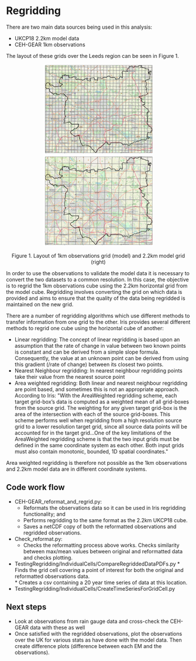 # Regridding

There are two main data sources being used in this analysis:
* UKCP18 2.2km model data
* CEH-GEAR 1km observations

The layout of these grids over the Leeds region can be seen in Figure 1. 

<p align="center">
  <img src="Figs/1km_grid.png" width="300"  title="Original 1km grid" />
  <img src="Figs/2.2km_grid.png" width="300"  title="Regridded 2.2km grid" />
</p>
<p align="center"> Figure 1. Layout of 1km observations grid (model) and 2.2km model grid (right) <p align="center">

In order to use the observations to validate the model data it is necessary to convert the two datasets to a common resolution.  In this case, the objective is to regrid the 1km observations cube using the 2.2km horizontal grid from the model cube. Regridding involves converting the grid on which data is provided and aims to ensure that the quality of the data being regridded is maintained on the new grid.

There are a number of regridding algorithms which use different methods to transfer information from one grid to the other. Iris provides several different methods to regrid one cube using the horizontal cube of another:
* Linear regridding: The concept of linear regridding is based upon an assumption that the rate of change in value between two known points is constant and can be derived from a simple slope formula. Consequently, the value at an unknown point can be derived from using this gradient (/rate of change) between its closest two points.  
* Nearest Neighbour regridding: In nearest neighbour regridding points take their value from the nearest source point 
* Area weighted regridding: Both linear and nearest neighbour regridding are point based, and sometimes this is not an appropriate approach. According to Iris: "With the AreaWeighted regridding scheme, each target grid-box’s data is computed as a weighted mean of all grid-boxes from the source grid. The weighting for any given target grid-box is the area of the intersection with each of the source grid-boxes. This scheme performs well when regridding from a high resolution source grid to a lower resolution target grid, since all source data points will be accounted for in the target grid...One of the key limitations of the AreaWeighted regridding scheme is that the two input grids must be defined in the same coordinate system as each other. Both input grids must also contain monotonic, bounded, 1D spatial coordinates."

Area weighted regridding is therefore not possible as the 1km observations and 2.2km model data are in different coordinate systems.

## Code work flow
* CEH-GEAR_reformat_and_regrid.py:   
  * Reformats the observations data so it can be used in Iris regridding functionality; and
  * Performs regridding to the same format as the 2.2km UKCP18 cube.  
  * Saves a netCDF copy of both the reformatted observations and regridded observations.
* Check_reformat.py: 
  * Checks the reformatting process above works. Checks similarity between max/mean values between original and reformatted data and checks plotting.
* TestingRegridding/IndividualCells/CompareRegriddedDataPDFs.py
       * Finds the grid cell covering a point of interest for both the original and reformatted observations data.  
       * Creates a csv containing a 20 year time series of data at this location.    
* TestingRegridding/IndividualCells/CreateTimeSeriesForGridCell.py


## Next steps
* Look at observations from rain gauge data and cross-check the CEH-GEAR data with these as well
* Once satisfied with the regridded observations, plot the observations over the UK for various stats as have done with the model data. Then create difference plots (difference between each EM and the observations).

